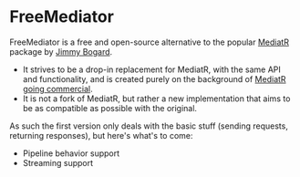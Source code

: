 # FreeMediator

FreeMediator is a free and open-source alternative to the popular [MediatR](https://github.com/jbogard/MediatR) package
by [Jimmy Bogard](https://github.com/jbogard).

- It strives to be a drop-in replacement for MediatR, with the same API and functionality, and is created purely on the
  background of [MediatR going commercial](https://www.jimmybogard.com/automapper-and-mediatr-going-commercial/).
- It is not a fork of MediatR, but rather a new implementation that aims to be as compatible as possible with the
  original.

As such the first version only deals with the basic stuff (sending requests, returning responses), but here's what's to
come:

- Pipeline behavior support
- Streaming support